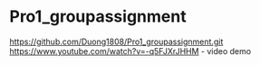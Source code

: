 # Pro1_groupassignment
https://github.com/Duong1808/Pro1_groupassignment.git
https://www.youtube.com/watch?v=-q5FJXrJHHM - video demo
